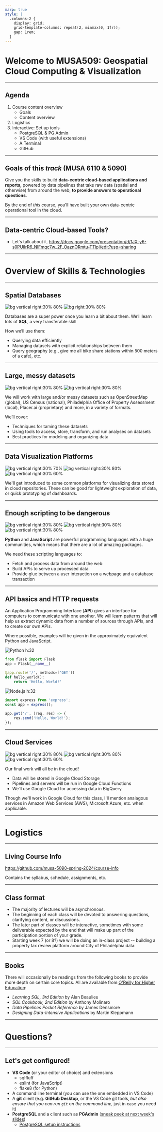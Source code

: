 ```yaml
---
marp: true
style: |
  .columns-2 {
    display: grid;
    grid-template-columns: repeat(2, minmax(0, 1fr));
    gap: 1rem;
  }
---
```


# Welcome to MUSA509: Geospatial Cloud Computing & Visualization

---

## Agenda

1.  Course content overview
    - Goals
    - Content overview
1.  Logistics
1.  Interactive: Set up tools
    - PostgreSQL & PG Admin
    - VS Code (with useful extensions)
    - A Terminal
    - GitHub

---

## Goals of this _track_ (MUSA 6110 & 5090)

Give you the skills to build **data-centric cloud-based applications and reports**, powered by data pipelines that take raw data (spatial and otherwise) from around the web, **to provide answers to operational questions**.

By the end of _this_ course, you'll have built your own data-centric operational tool in the cloud.

---

## Data-centric Cloud-based Tools?

- Let's talk about it.
  https://docs.google.com/presentation/d/1JX-y6-s0PUilrR6_NlFmqc7w_2F_OaznORmtu-TTlpI/edit?usp=sharing

---

# Overview of Skills & Technologies

---

## Spatial Databases

![bg vertical right:30% 80%](images/PostgreSQL_logo.webp)
![bg right:30% 80%](images/PostGIS_logo.png)

Databases are a super power once you learn a bit about them. We’ll learn lots of **SQL**, a very transferable skill

How we’ll use them:
- Querying data efficiently
- Managing datasets with explicit relationships between them
- Query geography (e.g., give me all bike share stations within 500 meters of a cafe), etc.

---

## Large, messy datasets

![bg vertical right:30% 80%](images/dbt-signature_tm.png)
![bg vertical right:30% 80%](images/GoogleBigQuery_logo.png)

We will work with large and/or messy datasets such as OpenStreetMap (global), US Census (national), Philadelphia Office of Property Assessment (local), Placer.ai (proprietary) and more, in a variety of formats.

We’ll cover:
- Techniques for taming these datasets
- Using tools to access, store, transform, and run analyses on datasets
- Best practices for modeling and organizing data

---

## Data Visualization Platforms

![bg vertical right:30% 70%](images/Carto_logo.png)
![bg vertical right:30% 80%](images/Metabase_logo.png)
![bg vertical right:30% 60%](images/Redash_logo.png)

We'll get introduced to some common platforms for visualizing data stored in cloud repositories. These can be good for lightweight exploration of data, or quick prototyping of dashboards.

---

## Enough scripting to be dangerous

![bg vertical right:30% 80%](images/Python_logo.png)
![bg vertical right:30% 80%](images/Node.js_logo.png)
![bg vertical right:30% 80%](images/GoogleCloudFunctions_logo.png)

**Python** and **JavaScript** are powerful programming languages with a huge communities, which means that there are a lot of amazing packages.

We need these scripting languages to:
- Fetch and process data from around the web
- Build APIs to serve up processed data
- Provide glue between a user interaction on a webpage and a database transaction

---

## API basics and HTTP requests

An Application Programming Interface (**API**) gives an interface for computers to communicate with one another. We will learn patterns that will help us extract dynamic data from a number of sources through APIs, and to create our own APIs.

Where possible, examples will be given in the approximately equivalent Python and JavaScript.

<div class="columns-2">
<div>

![Python h:32](images/Python_icon.png)

```py
from flask import Flask
app = Flask(__name__)

@app.route('/', methods=['GET'])
def hello_world():
    return 'Hello, World!'
```
</div>

<div>

![Node.js h:32](images/Node.js_icon.png)

```js
import express from 'express';
const app = express();
  
app.get('/', (req, res) => {
    res.send('Hello, World!');
});
```
</div>

---

## Cloud Services

![bg vertical right:30% 80%](images/GoogleCloudPlatform_logo.png)
![bg vertical right:30% 80%](images/MicrosoftAzure_logo.png)
![bg vertical right:30% 60%](images/AmazonWebServices_logo.png)

Our final work will all be in the cloud!

- Data will be stored in Google Cloud Storage
- Pipelines and servers will be run in Google Cloud Functions
- We’ll use Google Cloud for accessing data in BigQuery

Though we'll work in Google Cloud for this class, I'll mention analagous services in Amazon Web Services (AWS), Microsoft Azure, etc. when applicable.

---

# Logistics

---

## Living Course Info

https://github.com/musa-5090-spring-2024/course-info

Contains the syllabus, schedule, assignments, etc.

---

## Class format

- The majority of lectures will be asynchronous.
- The beginning of each class will be devoted to answering questions, clarifying content, or discussions.
- The later part of classes will be interactive, sometimes with some deliverable expected by the end that will make up part of the participation portion of your grade.
- Starting week 7 (or 8?) we will be doing an in-class project -- building a property tax review platform around City of Philadelphia data

<!--
  - **The majority of lectures will be async**

    That means that, when we have a lecture, I'll record the lecture content and make it available to you to watch _before_ the class session. You'll be expected to watch the videos before class.

  - **The beginning of each class will be devoted to answering questions, or clarifying content, or discussions.**

    As you're going through the video, you'll want to be actively following along. If you have questions or something is unclear, please feel free to leave a comment on the actual video. These videos will be unlisted, so it's not like someone searching YouTube will be able to see your comment. However you will have to have a google account in order to actually leave a comment.

    In class I'll go through the comments and expound on anything from the video that people bring up.

    Some of the material will merit discussion -- when I anticipate this I'll try to call it out in the video.
  
  - **The later part of classes will be interactive...**

  - **Starting week 7 (or 8?) ...**

    I'll share more about that project when the time comes, but that project will be largely if not entirely in-class, as you'll be doing it in parallel with your final projects and I don't want it to get in the way. But just anticipate that it will be very important to be in attendance.
-->
---

## Books

There will occasionally be readings from the following books to provide more depth on certain core topics. All are available from [O'Reilly for Higher Education](http://pwp.library.upenn.edu.proxy.library.upenn.edu/loggedin/pwp/pw-oreilly.html):
  - _Learning SQL, 3rd Edition_ by Alan Beaulieu
  - _SQL Cookbook, 2nd Edition_ by Anthony Molinaro
  - _Data Pipelines Pocket Reference_ by James Densmore
  - _Designing Data-Intensive Applications_ by Martin Kleppmann

---

# Questions?

---

## Let's get configured!

- **VS Code** (or your editor of choice) and extensions
  - sqlfluff
  - eslint (for JavaScript)
  - flake8 (for Python)
- A command line terminal (you can use the one embedded in VS Code)
- A **git** client (e.g. **GitHub Desktop**, or the VS Code git tools, _but also ensure that you can run `git` on the command line_, just in case you need it)
- **PostgreSQL** and a client such as **PGAdmin** ([sneak peek at next week's slides](https://docs.google.com/presentation/d/1v-nMrK1-xhoOSA4Euq3B5xq6pSm0uv-D_485J4d_yZo/edit#slide=id.g1d409c96e66_0_0))
  - [PostgreSQL setup instructions](ex_postgres.md)
